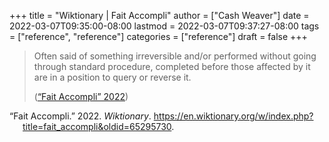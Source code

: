 +++
title = "Wiktionary | Fait Accompli"
author = ["Cash Weaver"]
date = 2022-03-07T09:35:00-08:00
lastmod = 2022-03-07T09:37:27-08:00
tags = ["reference", "reference"]
categories = ["reference"]
draft = false
+++

> Often said of something irreversible and/or performed without going through standard procedure, completed before those affected by it are in a position to query or reverse it.
>
> (<a href="#citeproc_bib_item_1">“Fait Accompli” 2022</a>)

<style>.csl-entry{text-indent: -1.5em; margin-left: 1.5em;}</style><div class="csl-bib-body">
  <div class="csl-entry"><a id="citeproc_bib_item_1"></a>“Fait Accompli.” 2022. <i>Wiktionary</i>. <a href="https://en.wiktionary.org/w/index.php?title=fait_accompli&oldid=65295730">https://en.wiktionary.org/w/index.php?title=fait_accompli&#38;oldid=65295730</a>.</div>
</div>
